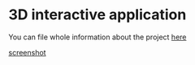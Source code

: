 # 3D interactive application

You can file whole information about the project [here](https://cent.felk.cvut.cz/courses/PGR/archives/2020-2021/S-FIT/havragab/)

[screenshot](screenshot1.png)

